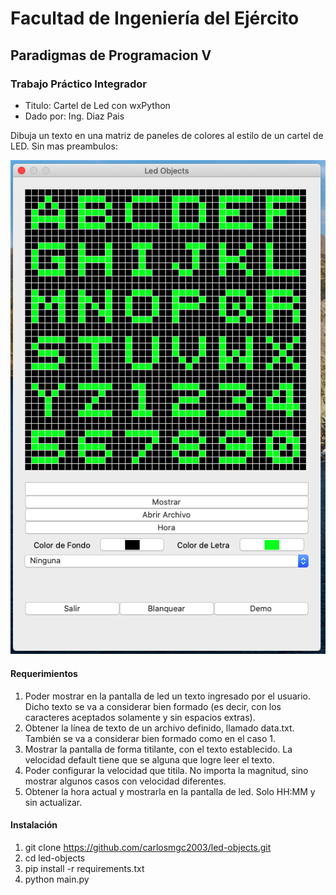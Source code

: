 # Facultad de Ingeniería del Ejército
## Paradigmas de Programacion V
### Trabajo Práctico Integrador
* Titulo: Cartel de Led con wxPython
* Dado por: Ing. Diaz Pais

Dibuja un texto en una matriz de paneles de colores al estilo de un
cartel de LED. Sin mas preambulos:

![alt text](https://raw.githubusercontent.com/carlosmgc2003/led-objects/master/img/led-objects.png)

#### Requerimientos
1. Poder mostrar en la pantalla de led un texto ingresado por el usuario. Dicho texto se va a considerar bien formado (es decir, con los caracteres aceptados solamente y sin espacios extras).
2. Obtener la línea de texto de un archivo definido, llamado data.txt. También se va a considerar bien formado como en el caso 1.
3. Mostrar la pantalla de forma titilante, con el texto establecido. La velocidad default tiene que se alguna que logre leer el texto.
4. Poder configurar la velocidad que titila. No importa la magnitud, sino mostrar algunos casos con velocidad diferentes.
5. Obtener la hora actual y mostrarla en la pantalla de led. Solo HH:MM y sin actualizar.

#### Instalación
1. git clone https://github.com/carlosmgc2003/led-objects.git
2. cd led-objects
3. pip install -r requirements.txt
4. python main.py
